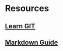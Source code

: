 # Resources

## [Learn GIT](https://learngitbranching.js.org/)

## [Markdown Guide](https://www.markdownguide.org/getting-started/)

